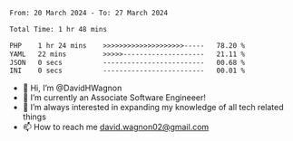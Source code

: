 <!--START_SECTION:waka-->

```txt
From: 20 March 2024 - To: 27 March 2024

Total Time: 1 hr 48 mins

PHP    1 hr 24 mins    >>>>>>>>>>>>>>>>>>>>-----   78.20 %
YAML   22 mins         >>>>>--------------------   21.11 %
JSON   0 secs          -------------------------   00.68 %
INI    0 secs          -------------------------   00.01 %
```

<!--END_SECTION:waka-->

- 👋 Hi, I’m @DavidHWagnon
- 👀 I’m currently an Associate Software Engineeer!
- 🌱 I’m always interested in expanding my knowledge of all tech related things
- 📫 How to reach me david.wagnon02@gmail.com

<!---
DavidHWagnon/DavidHWagnon is a ✨ special ✨ repository because its `README.md` (this file) appears on your GitHub profile.
You can click the Preview link to take a look at your changes.
--->
